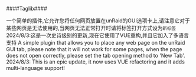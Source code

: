 ####Taglib####

一个简单的插件,它允许您将任何网页放置在unRaid的GUI选项卡上,请注意它对于某些网页是无法使用的,当网页无法正常打开时请将标签打开方式设为`新标签`
2024/8/3:这是一次史诗级别的更新,现在它使用了VUE重构,并且它加入了多语言支持
A simple plugin that allows you to place any web page on the unRaid GUI tab, please note that it will not work for some pages, when the page does not open correctly, please set the tab opening method to 'New Tab'.
2024/8/3: This is an epic update, it now uses VUE refactoring and it adds multi-language support!
